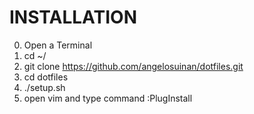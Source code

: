 # INSTALLATION

0. Open a Terminal
1. cd ~/
2. git clone https://github.com/angelosuinan/dotfiles.git
3. cd dotfiles
4. ./setup.sh
5. open vim and type command :PlugInstall
